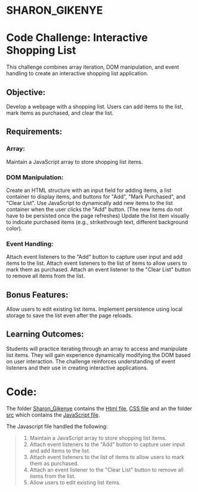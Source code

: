 # SHARON_GIKENYE
# Code Challenge: Interactive Shopping List
This challenge combines array iteration, DOM manipulation, and event handling to create an interactive shopping list application.

## Objective:
Develop a webpage with a shopping list. Users can add items to the list, mark items as purchased, and clear the list.

## Requirements:
### Array: 
Maintain a JavaScript array to store shopping list items.

### DOM Manipulation:
Create an HTML structure with an input field for adding items, a list container to display items, and buttons for "Add", "Mark Purchased", and "Clear List".
Use JavaScript to dynamically add new items to the list container when the user clicks the "Add" button. (The new items do not have to be persisted once the page refreshes)
Update the list item visually to indicate purchased items (e.g., strikethrough text, different background color).

### Event Handling:
Attach event listeners to the "Add" button to capture user input and add items to the list.
Attach event listeners to the list of items to allow users to mark them as purchased.
Attach an event listener to the "Clear List" button to remove all items from the list.
 

## Bonus Features:
Allow users to edit existing list items.
Implement persistence using local storage to save the list even after the page reloads.
 

## Learning Outcomes:
Students will practice iterating through an array to access and manipulate list items.
They will gain experience dynamically modifying the DOM based on user interaction.
The challenge reinforces understanding of event listeners and their use in creating interactive applications.

# Code:
The folder [Sharon_Gikenye](./Sharon_Gikenye) contains the [Html file](./index.html), [CSS file](./style.css) and an the folder [src](./src) which contains the [JavaScript file](./index.js).

The Javascript file handled the following:
> 1. Maintain a JavaScript array to store shopping list items.
> 2. Attach event listeners to the "Add" button to capture user input and add items to the list.
> 3. Attach event listeners to the list of items to allow users to mark them as purchased.
> 4. Attach an event listener to the "Clear List" button to remove all items from the list.
> 5. Allow users to edit existing list items.